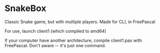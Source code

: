 # SnakeBox
Classic Snake game, but with multiple players. Made for CLI, in FreePascal

For use, launch client1 (which compiled to amd64)

If your computer have another architecture, compile client1.pas with FreePascal. Don't aware -- it's just one command.
